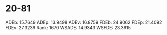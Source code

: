# 20-81

ADEb: 15.7649
ADEp: 13.9498
ADEv: 16.8759
FDEb: 24.9062
FDEp: 21.4092
FDEv: 27.3239
Rank: 1670
WSADE: 14.9343
WSFDE: 23.3615